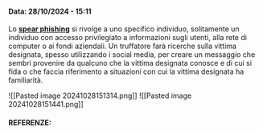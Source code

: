 #### Data: 28/10/2024 - 15:11

Lo **[spear phishing](https://www.ibm.com/it-it/topics/spear-phishing)** si rivolge a uno specifico individuo, solitamente un individuo con accesso privilegiato a informazioni sugli utenti, alla rete di computer o ai fondi aziendali. Un truffatore farà ricerche sulla vittima designata, spesso utilizzando i social media, per creare un messaggio che sembri provenire da qualcuno che la vittima designata conosce e di cui si fida o che faccia riferimento a situazioni con cui la vittima designata ha familiarità.

![[Pasted image 20241028151314.png]]
![[Pasted image 20241028151441.png]]
#### REFERENZE: